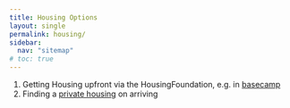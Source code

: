 ```yaml
---
title: Housing Options
layout: single
permalink: housing/
sidebar:
  nav: "sitemap"
# toc: true
---
```


<!-- There are two main housing options: -->

1. Getting Housing upfront via the HousingFoundation, e.g. in [basecamp](housing/basecamp)
2. Finding a [private housing](housing/not-housing-foudation/) on arriving